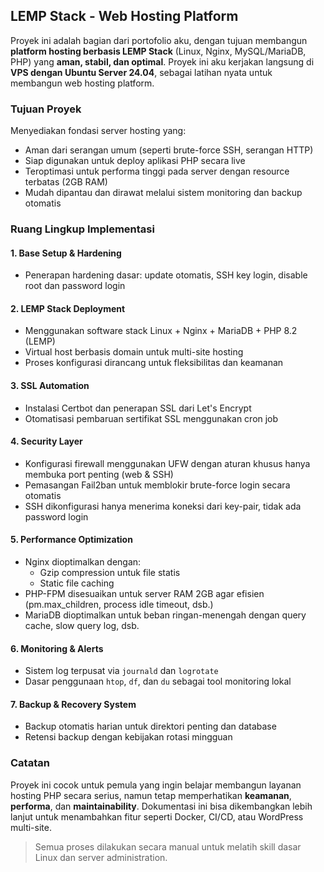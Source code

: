 ## LEMP Stack - Web Hosting Platform

Proyek ini adalah bagian dari portofolio aku, dengan tujuan membangun **platform hosting berbasis LEMP Stack** (Linux, Nginx, MySQL/MariaDB, PHP) yang **aman, stabil, dan optimal**. Proyek ini aku kerjakan langsung di **VPS dengan Ubuntu Server 24.04**, sebagai latihan nyata untuk membangun web hosting platform.

### Tujuan Proyek

Menyediakan fondasi server hosting yang:

- Aman dari serangan umum (seperti brute-force SSH, serangan HTTP)
- Siap digunakan untuk deploy aplikasi PHP secara live
- Teroptimasi untuk performa tinggi pada server dengan resource terbatas (2GB RAM)
- Mudah dipantau dan dirawat melalui sistem monitoring dan backup otomatis

### Ruang Lingkup Implementasi

#### 1. **Base Setup & Hardening**
- Penerapan hardening dasar: update otomatis, SSH key login, disable root dan password login

#### 2. **LEMP Stack Deployment**
- Menggunakan software stack Linux + Nginx + MariaDB + PHP 8.2 (LEMP)
- Virtual host berbasis domain untuk multi-site hosting
- Proses konfigurasi dirancang untuk fleksibilitas dan keamanan

#### 3. **SSL Automation**
- Instalasi Certbot dan penerapan SSL dari Let's Encrypt
- Otomatisasi pembaruan sertifikat SSL menggunakan cron job

#### 4. **Security Layer**
- Konfigurasi firewall menggunakan UFW dengan aturan khusus hanya membuka port penting (web & SSH)
- Pemasangan Fail2ban untuk memblokir brute-force login secara otomatis
- SSH dikonfigurasi hanya menerima koneksi dari key-pair, tidak ada password login

#### 5. **Performance Optimization**
- Nginx dioptimalkan dengan:
  - Gzip compression untuk file statis
  - Static file caching
- PHP-FPM disesuaikan untuk server RAM 2GB agar efisien (pm.max_children, process idle timeout, dsb.)
- MariaDB dioptimalkan untuk beban ringan-menengah dengan query cache, slow query log, dsb.

#### 6. **Monitoring & Alerts**
- Sistem log terpusat via `journald` dan `logrotate`
- Dasar penggunaan `htop`, `df`, dan `du` sebagai tool monitoring lokal

#### 7. **Backup & Recovery System**
- Backup otomatis harian untuk direktori penting dan database
- Retensi backup dengan kebijakan rotasi mingguan

### Catatan

Proyek ini cocok untuk pemula yang ingin belajar membangun layanan hosting PHP secara serius, namun tetap memperhatikan **keamanan**, **performa**, dan **maintainability**. Dokumentasi ini bisa dikembangkan lebih lanjut untuk menambahkan fitur seperti Docker, CI/CD, atau WordPress multi-site.

> Semua proses dilakukan secara manual untuk melatih skill dasar Linux dan server administration.
